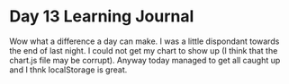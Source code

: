 # Day 13 Learning Journal   

Wow what a difference a day can make. I was a little dispondant towards the end of last night. I could not get my chart to show up (I think that the chart.js file may be corrupt). Anyway today managed to get all caught up and I thnk localStorage is great.
